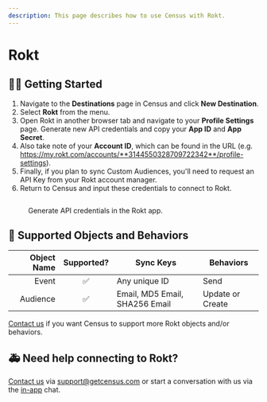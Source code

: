 ```yaml
---
description: This page describes how to use Census with Rokt.
---
```


# Rokt

## 🏃‍♀️ Getting Started

1. Navigate to the **Destinations** page in Census and click **New Destination**.
2. Select **Rokt** from the menu.
3. Open Rokt in another browser tab and navigate to your **Profile Settings** page. Generate new API credentials and copy your **App ID** and **App Secret**. 
4. Also take note of your **Account ID**, which can be found in the URL (e.g. https://my.rokt.com/accounts/**3144550328709722342**/profile-settings).
5. Finally, if you plan to sync Custom Audiences, you'll need to request an API Key from your Rokt account manager.
6. Return to Census and input these credentials to connect to Rokt.

<figure><img src="../.gitbook/assets/rokt.png" alt=""><figcaption><p>Generate API credentials in the Rokt app.</p></figcaption></figure>

## 🔀 Supported Objects and Behaviors

| **Object Name** | **Supported?** | **Sync Keys**  | **Behaviors**    |
| --------------: | :------------: | ---------------- |------------------|
| Event | ✅ | Any unique ID | Send             |
| Audience | ✅ | Email, MD5 Email, SHA256 Email | Update or Create |

[Contact us](mailto:support@getcensus.com) if you want Census to support more Rokt objects and/or behaviors.

## 🚑 Need help connecting to Rokt?

[Contact us](mailto:support@getcensus.com) via support@getcensus.com or start a conversation with us via the [in-app](https://app.getcensus.com) chat.
